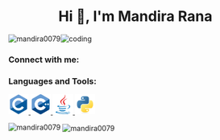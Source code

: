 <h1 align="center">Hi 👋, I'm Mandira Rana</h1>
<img align="right" alt="coding" width="400" src="https://playground.com/post/young-woman-programmer-in-realism-sitting-amidst-paper-stre-clwn1bha50496sp3w70obv7o9">
<p align="left"> <img src="https://komarev.com/ghpvc/?username=mandira0079&label=Profile%20views&color=0e75b6&style=flat" alt="mandira0079" /> </p>

<h3 align="left">Connect with me:</h3>
<p align="left">
</p>

<h3 align="left">Languages and Tools:</h3>
<p align="left"> <a href="https://www.cprogramming.com/" target="_blank" rel="noreferrer"> <img src="https://raw.githubusercontent.com/devicons/devicon/master/icons/c/c-original.svg" alt="c" width="40" height="40"/> </a> <a href="https://www.w3schools.com/cpp/" target="_blank" rel="noreferrer"> <img src="https://raw.githubusercontent.com/devicons/devicon/master/icons/cplusplus/cplusplus-original.svg" alt="cplusplus" width="40" height="40"/> </a> <a href="https://www.java.com" target="_blank" rel="noreferrer"> <img src="https://raw.githubusercontent.com/devicons/devicon/master/icons/java/java-original.svg" alt="java" width="40" height="40"/> </a> <a href="https://www.python.org" target="_blank" rel="noreferrer"> <img src="https://raw.githubusercontent.com/devicons/devicon/master/icons/python/python-original.svg" alt="python" width="40" height="40"/> </a> </p>

<p><img align="left" src="https://github-readme-stats.vercel.app/api/top-langs?username=mandira0079&show_icons=true&locale=en&layout=compact" alt="mandira0079" /></p>

<p>&nbsp;<img align="center" src="https://github-readme-stats.vercel.app/api?username=mandira0079&show_icons=true&locale=en" alt="mandira0079" /></p>

